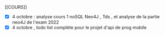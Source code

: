 [[COURS]]
- [x] 4 octobre : analyse cours 1 noSQL Neo4J , Tds , et analyse de la partie neo4J de l'exam 2022 
- [x] 4 octobre , todo list complète pour le projet d'api de prog mobile